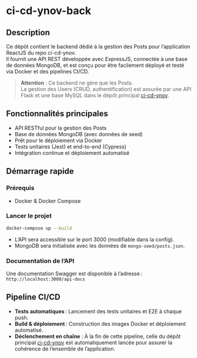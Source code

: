 # ci-cd-ynov-back

## Description

Ce dépôt contient le backend dédié à la gestion des Posts pour l’application ReactJS du repo ci-cd-ynov.  
Il fournit une API REST développée avec ExpressJS, connectée à une base de données MongoDB, et est conçu pour être facilement déployé et testé via Docker et des pipelines CI/CD.

> **Attention** : Ce backend ne gère que les Posts.  
> La gestion des Users (CRUD, authentification) est assurée par une API Flask et une base MySQL dans le dépôt principal [ci-cd-ynov](https://github.com/Arseid/ci-cd-ynov).

## Fonctionnalités principales

- API RESTful pour la gestion des Posts
- Base de données MongoDB (avec données de seed)
- Prêt pour le déploiement via Docker
- Tests unitaires (Jest) et end-to-end (Cypress)
- Intégration continue et déploiement automatisé

## Démarrage rapide

### Prérequis

- Docker & Docker Compose

### Lancer le projet

```bash
docker-compose up --build
```

- L’API sera accessible sur le port 3000 (modifiable dans la config).
- MongoDB sera initialisée avec les données de `mongo-seed/posts.json`.

### Documentation de l’API

Une documentation Swagger est disponible à l’adresse :  
`http://localhost:3000/api-docs`

## Pipeline CI/CD

- **Tests automatiques** : Lancement des tests unitaires et E2E à chaque push.
- **Build & déploiement** : Construction des images Docker et déploiement automatisé.
- **Déclenchement en chaîne** :  À la fin de cette pipeline, celle du dépôt principal [ci-cd-ynov](https://github.com/Arseid/ci-cd-ynov) est automatiquement lancée pour assurer la cohérence de l’ensemble de l’application.